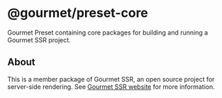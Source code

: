 # @gourmet/preset-core
Gourmet Preset containing core packages for building and running a Gourmet SSR project.
## About
This is a member package of Gourmet SSR, an open source project for server-side rendering.
See [Gourmet SSR website](https://ssr.gourmetjs.org) for more information.

